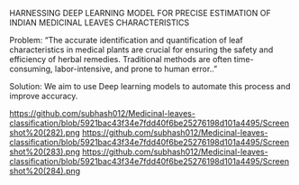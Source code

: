 HARNESSING DEEP LEARNING MODEL FOR PRECISE ESTIMATION OF INDIAN MEDICINAL LEAVES CHARACTERISTICS 

Problem:  “The accurate identification and quantification of leaf characteristics in medical plants are crucial for ensuring the safety and efficiency of herbal remedies. Traditional methods are often time-consuming, labor-intensive, and prone to human error..”

Solution: We aim to use Deep learning models to automate this process and improve accuracy.

https://github.com/subhash012/Medicinal-leaves-classification/blob/5921bac43f34e7fdd40f6be25276198d101a4495/Screenshot%20(282).png
https://github.com/subhash012/Medicinal-leaves-classification/blob/5921bac43f34e7fdd40f6be25276198d101a4495/Screenshot%20(283).png
https://github.com/subhash012/Medicinal-leaves-classification/blob/5921bac43f34e7fdd40f6be25276198d101a4495/Screenshot%20(284).png
